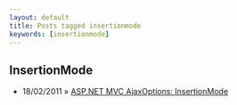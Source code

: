 ```yaml
---
layout: default
title: Posts tagged insertionmode
keywords: [insertionmode]
---
```

<h2 class="category">InsertionMode</h2>
<ul class="posts">
<li>
<p>
<span class="date">18/02/2011</span> &raquo; 
<a href="/blog/asp-net-mvc-ajaxoptions-insertionmode">ASP.NET MVC AjaxOptions: InsertionMode</a>
</p>
</li> 
</ul>
